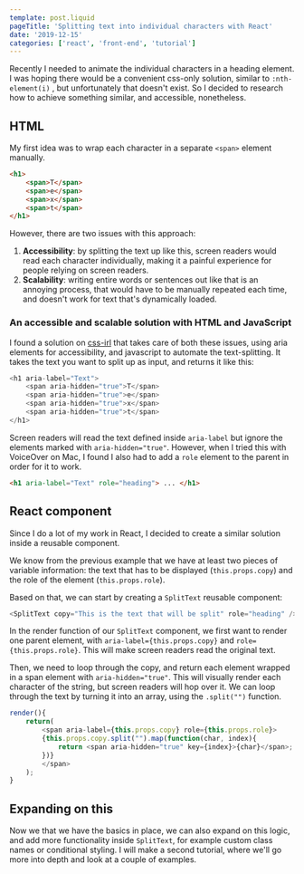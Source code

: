 ```yaml
---
template: post.liquid
pageTitle: 'Splitting text into individual characters with React'
date: '2019-12-15'
categories: ['react', 'front-end', 'tutorial']
---
```


Recently I needed to animate the individual characters in a heading element. I was hoping there would be a convenient css-only solution, similar to `:nth-element(i)` , but unfortunately that doesn't exist. So I decided to research how to achieve something similar, and accessible, nonetheless.

## HTML

My first idea was to wrap each character in a separate `<span>` element manually.
```HTML
<h1>
    <span>T</span>
    <span>e</span>
    <span>x</span>
    <span>t</span>
</h1>
```

However, there are two issues with this approach:

1. **Accessibility**: by splitting the text up like this, screen readers would read each character individually, making it a painful experience for people relying on screen readers.
2. **Scalability**: writing entire words or sentences out like that is an annoying process, that would have to be manually repeated each time, and doesn't work for text that's dynamically loaded.

### An accessible and scalable solution with HTML and JavaScript

I found a solution on [css-irl](https://css-irl.info/how-to-accessibly-split-text/) that takes care of both these issues, using aria elements for accessibility, and javascript to automate the text-splitting. It takes the text you want to split up as input, and returns it like this:
```JavaScript
<h1 aria-label="Text">
    <span aria-hidden="true">T</span>
    <span aria-hidden="true">e</span>
    <span aria-hidden="true">x</span>
    <span aria-hidden="true">t</span>
</h1>
```

Screen readers will read the text defined inside `aria-label` but ignore the elements marked with `aria-hidden="true"`. However, when I tried this with VoiceOver on Mac, I found I also had to add a `role` element to the parent in order for it to work.

```HTML
<h1 aria-label="Text" role="heading"> ... </h1>
```

## React component

Since I do a lot of my work in React, I decided to create a similar solution inside a reusable component. 

We know from the previous example that we have at least two pieces of variable information: the text that has to be displayed (`this.props.copy`) and the role of the element (`this.props.role`).

Based on that, we can start by creating a `SplitText` reusable component:

```JavaScript
<SplitText copy="This is the text that will be split" role="heading" />
```
In the render function of our `SplitText` component, we first want to render one parent element, with `aria-label={this.props.copy}` and `role={this.props.role}`. This will make screen readers read the original text. 

Then, we need to loop through the copy, and return each element wrapped in a span element with `aria-hidden="true"`. This will visually render each character of the string, but screen readers will hop over it. We can loop through the text by turning it into an array, using the `.split("")` function.

```JavaScript
render(){
    return(
        <span aria-label={this.props.copy} role={this.props.role}>
        {this.props.copy.split("").map(function(char, index){
            return <span aria-hidden="true" key={index}>{char}</span>;
        })}
        </span>
    );
}
```

## Expanding on this

Now we that we have the basics in place, we can also expand on this logic, and add more functionality inside `SplitText`, for example custom class names or conditional styling. I will make a second tutorial, where we'll go more into depth and look at a couple of examples.

